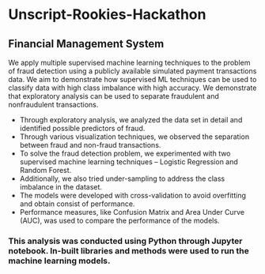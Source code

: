# Unscript-Rookies-Hackathon 
## Financial Management System
We apply multiple supervised machine learning techniques to the problem of fraud detection using a publicly available simulated payment transactions data. We aim
to demonstrate how supervised ML techniques can be used to classify data with high class imbalance with high accuracy.
We demonstrate that exploratory analysis can be used to separate fraudulent and nonfraudulent transactions. 

* Through exploratory analysis, we analyzed the data set in detail and identified
possible predictors of fraud.
* Through various visualization techniques, we observed the separation between
fraud and non-fraud transactions.
* To solve the fraud detection problem, we experimented with two supervised
machine learning techniques – Logistic Regression and Random Forest.
* Additionally, we also tried under-sampling to address the class imbalance in the
dataset.
* The models were developed with cross-validation to avoid overfitting and obtain
consist of performance.
* Performance measures, like Confusion Matrix and Area Under Curve (AUC), was
used to compare the performance of the models.

### This analysis was conducted using Python through Jupyter notebook. In-built libraries and methods were used to run the machine learning models.
